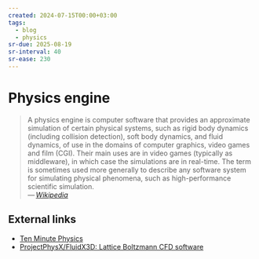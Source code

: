```yaml
---
created: 2024-07-15T00:00+03:00
tags:
  - blog
  - physics
sr-due: 2025-08-19
sr-interval: 40
sr-ease: 230
---
```


# Physics engine

> A physics engine is computer software that provides an approximate simulation
> of certain physical systems, such as rigid body dynamics (including collision
> detection), soft body dynamics, and fluid dynamics, of use in the domains of
> computer graphics, video games and film (CGI). Their main uses are in video
> games (typically as middleware), in which case the simulations are in
> real-time. The term is sometimes used more generally to describe any software
> system for simulating physical phenomena, such as high-performance scientific
> simulation.\
> — <cite>[Wikipedia](https://en.wikipedia.org/wiki/Physics_engine)</cite>

## External links

- [Ten Minute Physics](https://matthias-research.github.io/pages/tenMinutePhysics/)
- [ProjectPhysX/FluidX3D: Lattice Boltzmann CFD software](https://github.com/ProjectPhysX/FluidX3D/tree/master)
